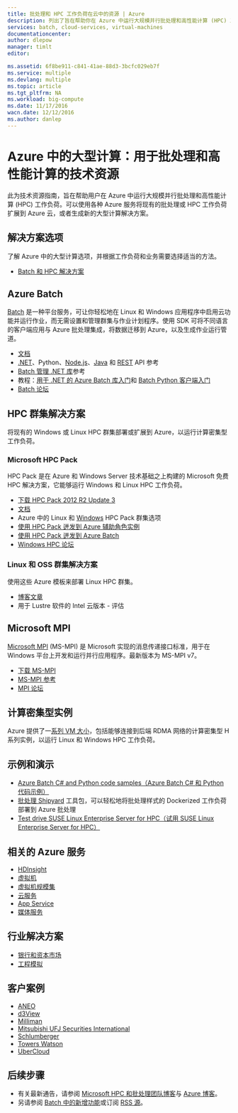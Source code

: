 ```yaml
---
title: 批处理和 HPC 工作负荷在云中的资源 | Azure
description: 列出了旨在帮助你在 Azure 中运行大规模并行批处理和高性能计算 (HPC) 工作负荷的技术资源。
services: batch, cloud-services, virtual-machines
documentationcenter: 
author: dlepow
manager: timlt
editor: 

ms.assetid: 6f8be911-c841-41ae-88d3-3bcfc029eb7f
ms.service: multiple
ms.devlang: multiple
ms.topic: article
ms.tgt_pltfrm: NA
ms.workload: big-compute
ms.date: 11/17/2016
wacn.date: 12/12/2016
ms.author: danlep
---
```


# Azure 中的大型计算：用于批处理和高性能计算的技术资源
此为技术资源指南，旨在帮助用户在 Azure 中运行大规模并行批处理和高性能计算 (HPC) 工作负荷。可以使用各种 Azure 服务将现有的批处理或 HPC 工作负荷扩展到 Azure 云，或者生成新的大型计算解决方案。

## 解决方案选项
了解 Azure 中的大型计算选项，并根据工作负荷和业务需要选择适当的方法。

- [Batch 和 HPC 解决方案](./batch-hpc-solutions.md)

## Azure Batch
[Batch](https://www.azure.cn/home/features/batch/) 是一种平台服务，可让你轻松地在 Linux 和 Windows 应用程序中启用云功能并运行作业，而无需设置和管理群集与作业计划程序。使用 SDK 可将不同语言的客户端应用与 Azure 批处理集成，将数据迁移到 Azure，以及生成作业运行管道。

- [文档](./index.md)
- [.NET](https://msdn.microsoft.com/zh-cn/library/azure/mt348682.aspx)、Python、[Node.js](http://azure.github.io/azure-sdk-for-node/azure-batch/latest/)、[Java](http://azure.github.io/azure-sdk-for-java/) 和 [REST](https://msdn.microsoft.com/zh-cn/library/azure/dn820158.aspx) API 参考
- [Batch 管理 .NET 库](https://msdn.microsoft.com/zh-cn/library/mt463120.aspx)参考
- 教程：[用于 .NET 的 Azure Batch 库入门](./batch-dotnet-get-started.md)和 [Batch Python 客户端入门](./batch-python-tutorial.md)
- [Batch 论坛](https://social.msdn.microsoft.com/Forums/zh-cn/home?forum=azurebatch)

## HPC 群集解决方案
将现有的 Windows 或 Linux HPC 群集部署或扩展到 Azure，以运行计算密集型工作负荷。

### Microsoft HPC Pack
HPC Pack 是在 Azure 和 Windows Server 技术基础之上构建的 Microsoft 免费 HPC 解决方案，它能够运行 Windows 和 Linux HPC 工作负荷。

- [下载 HPC Pack 2012 R2 Update 3](https://www.microsoft.com/zh-cn/download/details.aspx?id=49922)
- [文档](https://technet.microsoft.com/zh-cn/library/jj899572.aspx)
- Azure 中的 Linux 和 [Windows](../virtual-machines/virtual-machines-windows-hpcpack-cluster-options.md) HPC Pack 群集选项
- [使用 HPC Pack 迸发到 Azure 辅助角色实例](https://technet.microsoft.com/zh-cn/library/gg481749.aspx)
- [使用 HPC Pack 迸发到 Azure Batch](https://technet.microsoft.com/zh-cn/library/mt612877.aspx)
- [Windows HPC 论坛](https://social.microsoft.com/Forums/home?category=windowshpc)

### Linux 和 OSS 群集解决方案
使用这些 Azure 模板来部署 Linux HPC 群集。

- [博客文章](http://blogs.technet.com/b/windowshpc/archive/2015/06/06/deploy-a-slurm-cluster-on-azure.aspx)
- 用于 Lustre 软件的 Intel 云版本 - 评估

## Microsoft MPI
[Microsoft MPI](https://msdn.microsoft.com/zh-cn/library/bb524831.aspx) (MS-MPI) 是 Microsoft 实现的消息传递接口标准，用于在 Windows 平台上开发和运行并行应用程序。最新版本为 MS-MPI v7。

- [下载 MS-MPI](http://go.microsoft.com/FWLink/p/?LinkID=389556)
- [MS-MPI 参考](https://msdn.microsoft.com/zh-cn/library/dn473458.aspx)
- [MPI 论坛](https://social.microsoft.com/Forums/zh-cn/home?forum=windowshpcmpi)

## 计算密集型实例
Azure 提供了一[系列 VM 大小](../virtual-machines/virtual-machines-windows-sizes.md)，包括能够连接到后端 RDMA 网络的计算密集型 H 系列实例，以运行 Linux 和 Windows HPC 工作负荷。

## 示例和演示
- [Azure Batch C# and Python code samples（Azure Batch C# 和 Python 代码示例）](https://github.com/Azure/azure-batch-samples)
- [批处理 Shipyard](https://azure.github.io/batch-shipyard/) 工具包，可以轻松地将批处理样式的 Dockerized 工作负荷部署到 Azure 批处理
- [Test drive SUSE Linux Enterprise Server for HPC（试用 SUSE Linux Enterprise Server for HPC）](https://azure.microsoft.com/marketplace/partners/suse/suselinuxenterpriseserver12optimizedforhighperformancecompute/)

## 相关的 Azure 服务

- [HDInsight](../hdinsight/index.md)
- [虚拟机](../virtual-machines/index.md)
- [虚拟机规模集](../virtual-machine-scale-sets/index.md)
- [云服务](../cloud-services/index.md)
- [App Service](../app-service/index.md)
- [媒体服务](../media-services/index.md)

## 行业解决方案
- [银行和资本市场](https://finance.azure.com/)
- [工程模拟](https://simulation.azure.com/)

## 客户案例
- [ANEO](https://customers.microsoft.com/Pages/CustomerStory.aspx?recid=4168)
- [d3View](https://customers.microsoft.com/Pages/CustomerStory.aspx?recid=22088)
- [Milliman](https://customers.microsoft.com/Pages/CustomerStory.aspx?recid=14967)
- [Mitsubishi UFJ Securities International](https://customers.microsoft.com/Pages/CustomerStory.aspx?recid=26266)
- [Schlumberger](http://azure.microsoft.com/blog/big-compute-for-large-engineering-simulations)
- [Towers Watson](https://customers.microsoft.com/Pages/CustomerStory.aspx?recid=18222)
- [UberCloud](https://simulation.azure.com/casestudies/Team-182-ABB-UC-Final.pdf)

## 后续步骤
- 有关最新通告，请参阅 [Microsoft HPC 和批处理团队博客](http://blogs.technet.com/b/windowshpc/)与 [Azure 博客](https://azure.microsoft.com/blog/tag/hpc/)。
- 另请参阅 [Batch 中的新增功能](https://azure.microsoft.com/updates/?service=batch)或订阅 [RSS 源](https://azure.microsoft.com/updates/feed/?service=batch)。

<!---HONumber=Mooncake_1205_2016-->